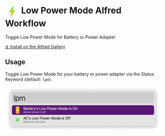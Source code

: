 # <img src='Workflow/icon.png' width='45' align='center' alt='icon'> Low Power Mode Alfred Workflow

Toggle Low Power Mode for Battery or Power Adapter

<a href='https://alfred.app/workflows/alfredapp/low-power-mode'>⤓ Install on the Alfred Gallery</a>

## Usage

Toggle Low Power Mode for your battery or power adapter via the Status Keyword (default: `lpm`).

![Alfred results for lpm](Workflow/images/about/lpm.png)
